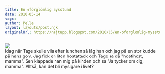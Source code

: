 ```yaml
---
title: En oförglömlig mysstund
date: 2010-05-14
tags: 	
author: Pelle
layout: layouts/post.njk
originalUrl: https://nejtupp.blogspot.com/2010/05/en-oforglomlig-mysstund.html
---
```


<img src="../../../../img/Vid+badet-_MG_1103.jpg"><br>Idag när Tage skulle vila efter lunchen så låg han och jag på en stor kudde på hans golv. Jag fick en liten hostattack och Tage sa då "hostihost, mamma". Sen klappade han mig på kinden och sa "Ja tycker om dig, mamma". Alltså, kan det bli mysigare i livet?
